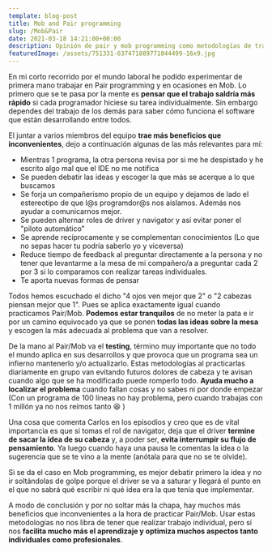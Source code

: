 ```yaml
---
template: blog-post
title: Mob and Pair programming
slug: /Mob&Pair
date: 2021-03-18 14:21:00+00:00
description: Opinión de pair y mob programming como metodologías de trabajo
featuredImage: /assets/751331-637471889771844499-16x9.jpg
---
```

En mi corto recorrido por el mundo laboral he podido experimentar de primera mano trabajar en Pair programming y en ocasiones en Mob. Lo primero que se te pasa por la mente es **pensar que el trabajo saldría más rápido** si cada programador hiciese su tarea individualmente. Sin embargo dependes del trabajo de los demás para saber cómo funciona el software que están desarrollando entre todos.

El juntar a varios miembros del equipo **trae más beneficios que inconvenientes**, dejo a continuación algunas de las más relevantes para mí:

* Mientras 1 programa, la otra persona revisa por si me he despistado y he escrito algo mal que el IDE no me notifica
* Se pueden debatir las ideas y escoger la que más se acerque a lo que buscamos
* Se forja un compañerismo propio de un equipo y dejamos de lado el estereotipo de que l@s programdor@s nos aislamos. Además nos ayudar a comunicarnos mejor. 
* Se pueden alternar roles de driver y navigator y así evitar poner el "piloto automático" 
* Se aprende recíprocamente y se complementan conocimientos (Lo que no sepas hacer tu podría saberlo yo y viceversa)
* Reduce tiempo de feedback al preguntar directamente a la persona y no tener que levantarme a la mesa de mi compañero/a a preguntar cada 2 por 3 si lo comparamos con realizar tareas individuales.
* Te aporta nuevas formas de pensar

Todos hemos escuchado el dicho "4 ojos ven mejor que 2" o "2 cabezas piensan mejor que 1". Pues se aplica exactamente igual cuando practicamos Pair/Mob. **Podemos estar tranquilos** de no meter la pata e ir por un camino equivocado ya que se ponen **todas las ideas sobre la mesa** y escogen la más adecuada al problema que van a resolver. 

De la mano al Pair/Mob va el **testing**, término muy importante que no todo el mundo aplica en sus desarrollos y que provoca que un programa sea un infierno mantenerlo y/o actualizarlo. Estas metodologías al practicarlas diariamente en grupo van evitando futuros dolores de cabeza y te avisan cuando algo que se ha modificado puede romperlo todo. **Ayuda mucho a localizar el problema** cuando fallan cosas y no sabes ni por donde empezar (Con un programa de 100 líneas no hay problema, pero cuando trabajas con 1 millón ya no nos reímos tanto :laughing: )

Una cosa que comenta Carlos en los episodios y creo que es de vital importancia es que si tomas el rol de navigator, deja que el driver **termine de sacar la idea de su cabeza** y, a poder ser, **evita interrumpir su flujo de pensamiento**. Ya luego cuando haya una pausa le comentas la idea o la sugerencia que se te vino a la mente (anótala para que no se te olvide). 

Si se da el caso en Mob programming, es mejor debatir primero la idea y no ir soltándolas de golpe porque el driver se va a saturar y llegará el punto en el que no sabrá qué escribir ni qué idea era la que tenía que implementar.

A modo de conclusión y por no soltar más la chapa, hay muchos más beneficios que inconvenientes a la hora de practicar Pair/Mob. Usar estas metodologías no nos libra de tener que realizar trabajo individual, pero sí nos **facilita mucho más el aprendizaje y optimiza muchos aspectos tanto individuales como profesionales**.